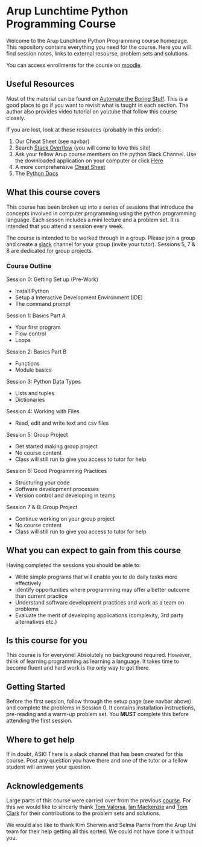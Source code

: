 # Arup Lunchtime Python Programming Course

Welcome to the Arup Lunchtime Python Programming course homepage. This repository contains everything you need for the course. Here you will find session notes, links to external resourse, problem sets and solutions.

You can access enrollments for the course on [moodle](https://moodle.arup.com/course/view.php?id=1633).

## Useful Resources

Most of the material can be found on [Automate the Boring Stuff](https://automatetheboringstuff.com/). This is a good place to go if you want to revisit what is taught in each section. The author also provides video tutorial on youtube that follow this course closely.

If you are lost, look at these resources (probably in this order):
1. Our Cheat Sheet (see navbar) 
2. Search [Stack Overflow](https://stackoverflow.com/) (you will come to love this site)
3. Ask your fellow Arup course members on the python Slack Channel. Use the downloaded application on your computer or click [Here](https://arupconsulting.slack.com/messages/C5H4Q9QRJ/)
4. A more comprehensive [Cheat Sheet](https://github.com/mattharrison/Tiny-Python-3.6-Notebook/blob/master/python.rst)
5. The [Python Docs](https://docs.python.org/3/index.html)

## What this course covers

This course has been broken up into a series of sessions that introduce the concepts involved in computer programming using the python programming language. Each sesson includes a mini lecture and a problem set. It is intended that you attend a session every week.

The course is intended to be worked through in a group. Please join a group and create a [slack](www.slack.com/au‎) channel for your group (invite your tutor). Sessions 5, 7 & 8 are dedicated for group projects.

### Course Outline

Session 0: Getting Set up (Pre-Work)

- Install Python 
- Setup a Interactive Development Environment (IDE)
- The command prompt

Session 1: Basics Part A

- Your first program
- Flow control 
- Loops

Session 2: Basics Part B

- Functions
- Module basics

Session 3: Python Data Types

- Lists and tuples
- Dictionaries

Session 4: Working with Files

- Read, edit and write text and csv files

Session 5: Group Project

- Get started making group project
- No course content
- Class will still run to give you access to tutor for help

Session 6: Good Programming Practices

- Structuring your code
- Software development processes
- Version control and developing in teams

Session 7 & 8: Group Project

- Continue working on your group project
- No course content
- Class will still run to give you access to tutor for help

## What you can expect to gain from this course

Having completed the sessions you should be able to:

- Write simple programs that will enable you to do daily tasks more effectively
- Identify opportunities where programming may offer a better outcome than current practice 
- Understand software development practices and work as a team on problems
- Evaluate the merit of developing applications (complexity, 3rd party alternatives etc.)

## Is this course for you

This course is for everyone! Absolutely no background required. However, think of learning programming as learning a language. It takes time to become fluent and hard work is the only way to get there.

## Getting Started

Before the first session, follow through the setup page (see navbar above) and complete the problems in Session 0. It contains installation instructions, pre-reading and a warm-up problem set. You **MUST** complete this before attending the first session.

## Where to get help

If in doubt, ASK! There is a slack channel that has been created for this course. Post any question you have there and one of the tutor or a fellow student will answer your question.

## Acknowledgements

Large parts of this course were carried over from the previous [course](https://github.com/tomvalorsa/python-course). For this we would like to sincerly thank [Tom Valorsa](https://github.com/tomvalorsa), [Ian Mackenzie](https://github.com/ianmackenzie) and [Tom Clark](https://github.com/tomreeveclark) for their contributions to the problem sets and solutions.

We would also like to thank Kim Sherwin and Selma Parris from the Arup Uni team for their help getting all this sorted. We could not have done it without you.
